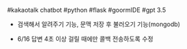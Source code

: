 #kakaotalk chatbot
#python
#flask
#goormIDE
#gpt 3.5


- 검색해서 알려주기 기능, 문맥 저장 후 불러오기 기능(mongodb)


- 6/16 답변 4초 이상 걸릴 때에만 콜백 전송하도록 수정


